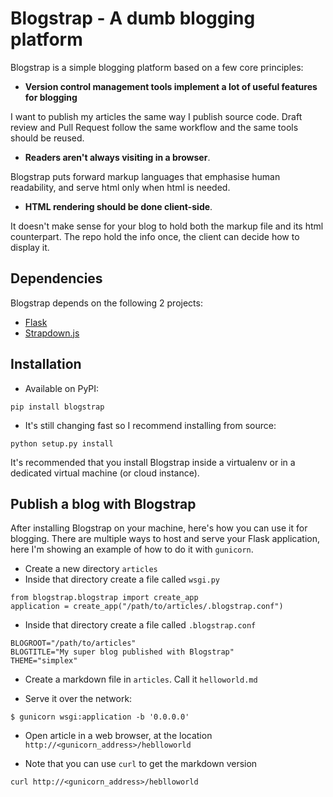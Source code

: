 Blogstrap - A dumb blogging platform
====================================

Blogstrap is a simple blogging platform based on a few core principles:

* **Version control management tools implement a lot of useful features for
  blogging**

I want to publish my articles the same way I publish source code. Draft review
and Pull Request follow the same workflow and the same tools should be reused.

* **Readers aren't always visiting in a browser**.

Blogstrap puts forward markup languages that emphasise human readability, and
serve html only when html is needed.

* **HTML rendering should be done client-side**.

It doesn't make sense for your blog to hold both the markup file and its html
counterpart. The repo hold the info once, the client can decide how to display
it.


Dependencies
------------

Blogstrap depends on the following 2 projects:

* [Flask](http://flask.pocoo.org/)
* [Strapdown.js](http://strapdownjs.com/)


Installation
------------

* Available on PyPI:

```
pip install blogstrap
```

* It's still changing fast so I recommend installing from source:

```
python setup.py install
```

It's recommended that you install Blogstrap inside a virtualenv or in a
dedicated virtual machine (or cloud instance).


Publish a blog with Blogstrap
-----------------------------

After installing Blogstrap on your machine, here's how you can use it for
blogging. There are multiple ways to host and serve your Flask application, here
I'm showing an example of how to do it with `gunicorn`.

* Create a new directory `articles`
* Inside that directory create a file called `wsgi.py`

```
from blogstrap.blogstrap import create_app
application = create_app("/path/to/articles/.blogstrap.conf")
```

* Inside that directory create a file called `.blogstrap.conf`

```
BLOGROOT="/path/to/articles"
BLOGTITLE="My super blog published with Blogstrap"
THEME="simplex"
```

* Create a markdown file in `articles`. Call it `helloworld.md`

*  Serve it over the network:

```
$ gunicorn wsgi:application -b '0.0.0.0'
```

* Open article in a web browser, at the location `http://<gunicorn_address>/heblloworld`

* Note that you can use `curl` to get the markdown version

```
curl http://<gunicorn_address>/heblloworld
```
